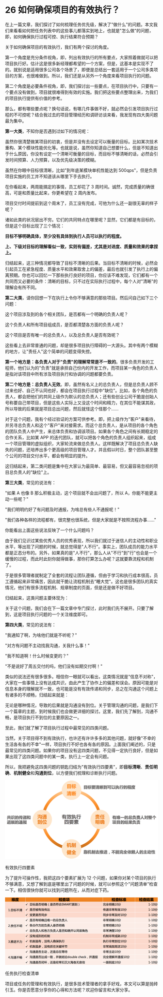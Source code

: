 # 26 如何确保项目的有效执行？

在上一篇文章，我们探讨了如何梳理任务优先级，解决了"做什么"的问题。本文我们来看看如何把任务列表中的这些事儿都落实到地上，也就是"怎么做"的问题，即，如何确保执行过程可控、执行结果符合预期？

关于如何确保项目的有效执行，我们有两个探讨的角度。

第一个角度是充分条件视角，即，列出有效执行的所有要点，大家照着做就可以把项目执行好。估计这是很多新经理都希望的一个方案，但是，这基本是实现不了的。就别说是适用很多公司各个场景了，即便是总结出一套适用于一个公司多类项目的方案，也很难做到。所以，我们还是从另外一个角度来看项目执行的问题。

第二个角度是必要条件视角，即，我们探讨出一些要点，在项目执行中，只要有一个要点没有做到，项目就很难得到有效的实施。我们把这些要点整理出来，为我们的项目执行提供有价值的参考。

那么，都有哪些要点呢？换句话说，有哪几件事做不好，就必然会引发项目执行过程的不可控呢？结合我过去的项目管理经历和调研访谈来看，我发现有四大类问题最为集中。

**第一大类**，不知你是否遇到过如下的情况呢：

虽然你很清楚做某项目的初衷，但是并没有去设定可以衡量的目标。比如某次技术重构、某个模块性能优化等。也就是说，虽然你知道自己想要什么，但是不知道出于什么原因，你没有设定一个清晰可衡量的目标，而目标不够清晰的话，必然会引发时间预算、人力预算，以及优先级决策的模糊。

虽然在你眼中目标很清晰，比如"到年底某模块单机性能达到
500qps"，但是负责项目实施的员工并不知道该从哪里下手去执行。

在你看起来，两周能搞定的事情，员工却花了 3
周时间。诚然，完成质量的确很高，可是和质量比起来，你更希望在 2
周内发布。

项目交付时间提前到这个周末了，员工没有完成，可他为什么还一副很无辜的样子呢？

诸如此类的状况层出不穷。它们的共同特点在哪里呢？显然，它们都是有目标的，但是这个目标出现了三个情况：

**目标不够明确具体，至少没有具体到执行人员可以执行的程度。**

**上、下级对目标的理解看似一致，实则有偏差，尤其是对进度、质量和效果的拿捏上。**

归结起来，这三种情况都导致了目标不清晰的后果。当目标不清晰的时候，必然会引起员工在紧急程度、质量水平和效果取舍上的偏差，最后也就引发了执行上的偏离预期。你也可以回忆一下那些执行良好的项目，你应该不难发现，它们都有一个共同而又必要的条件：清晰的目标，只不过在实际执行过程中，每个人对"清晰"的理解会有所不同。

**第二大类**，请你回想一下在执行上令你不够满意的那些项目。然后问自己如下三个问题：

这个项目涉及到的各个相关团队，是否都有一个明确的负责人呢？

这个负责人和所有项目组成员，是否都清楚各方面的负责人呢？

这个项目是否有唯一的总负责人，以及总负责人是否有效呢？

这些看上去非常普通的问题，却是很多项目执行障碍的一大源头。其中有两个模糊的地方，让"责任人"这个简单的问题变得失控。

**第一个地方是：各负责人对于"负责"的理解常常是不一致的**。很多负责开发的工程师，他们认为的"负责"就是承担自己份内的开发工作，而项目某一角色的负责人是指对该项目中所有涉及项目执行和协调的问题都要负责。

**第二个地方是：总负责人无效**。即，虽然有名义上的总负责人，但是总负责人顾不过来也好、自己不认同也好，都会在项目执行过程中"缺位"。比如，各个角色的负责人，都会把他们的共同上级作为默认的总负责人；还有些创业公司干脆是创始人号称要自己带项目，但是这些人实际上又没这个时间和精力，在其位不能谋其政，所以导致的后果就是项目总出问题，然后就怪这个怪那个......

对于这个问题，我有个经过验证的方案可供参考。即，把上级作为"客户"来看待，并另寻总负责人和这个"客户"来对接需求。而这个总负责人，是从项目的各个角色的团队负责人中产生，来总体负责和协调该项目。如果各个角色之间有长期稳定的合作关系，比如某
APP
的迭代团队，就可以把各个角色的负责人组织起来，组成一个项目管理的虚拟组织，大家轮流来做总负责人。这样既解决了项目总负责人缺失的问题，还培养出多个更高级的项目管理人才。并且假以时日，整个团队甚至整个公司的项目交付水平，都会有明显的提升。

这归结起来，第二类问题是集中在大家认为最简单、最容易，但又最容易忽视的项目总负责人的"缺位"上。

**第三大类**，常见的说法有：

"如果 A 也像 B 那么积极主动，这个项目就不会出问题了，所以
A，你能不能更主动一些呢？"

"我们明明约好了有问题及时通报，为啥总有些人不通报呢！"

"我们各种各样的流程都有，很完整也很系统，但是大家就是不按照流程办事......"

你能看出上面这些说法反映了一个什么问题吗？

由于我们见识过某些优秀人员的优秀表现，所以我们就过于迷信人的主动性和职业水平，等出现了问题的时候，就总觉得是"人不行"。事实上，团队成员的能力水平都是正态分布的。另外，如果真的是"人不行"，那么人从"不行"到"行"也会是一个缓慢的过程，而此时此刻你就得做事，那你打算怎么办呢？这就要靠流程和机制了。

于是很多管理者就制定了全套的流程让团队遵循，但由于学习和执行成本很高，员工遵循起来非常痛苦，因此就干脆让流程机制去"睡大觉"。这也是很多团队的真实情况，他们有很多流程机制、规章制度的页面，但是还是做不好项目。

归结起来，这类问题主要体现为：

关于这个问题，我们会在下一篇文章中专门探讨，此时我们先不展开。只要了解到，这是项目执行问题的一个关注维度即可。

**第四大类**，常见的说法有：

"我通知了啊，为啥他们就是不听呢？"

"对方有问题不主动找我沟通，关我什么事！"

"我不知道啊！什么时候变更的？"

"不是说好了周五交付的吗，他们没有如期交付啊！"

类似的说法还有很多很多。相信你一眼就可以看出，这类情况就是"信息不对称"，大家在一些事情上没有达成共识，由此产生了协作上的偏差和误会。原因可能是对信息本身的理解就不一致，也可能是没有有效传递和同步，总之在沟通这个问题上有诸多的不顺畅，归结起来就是：

无论是哪种情况，导致的后果就是沟通没有到位。关于管理沟通的问题，是我们下一个篇章的主题，到时候我们也会做更详细的探讨。这里，我们先了解到，沟通不畅，是项目执行不到位的主要原因之一。

至此，我们就了解了项目执行过程中最常见的四类问题。

当然，关于项目得不到有效执行，也许还有许许多多的其他问题，就好像"不幸的生活各有各的不幸"一样，项目执行不好也各有各的原因。上面我们阐述的，只是最常见的四类问题。如果你的项目没有这四类问题，不见得一定执行良好，但是如果出现了这四类问题中的某一类，执行上一定会有问题。

所以，我把避免这四类问题的钥匙归结为"有效执行四要素"，即**目标清晰**、**责任明确**、**机制健全**和**沟通到位**，以方便我们梳理和诊断执行问题。

![](assets/15a71a04ffeaa5b09c1aa6952d6ae298-20221009225004-2yhhoy8.png)

有效执行四要素

为了提升可操作性，我把这四个要素扩展为 12
个问题，如果你对某个项目的执行不够满意，又想了解到底是哪里出了问题的时候，就可以参照这个"问题清单"检查一下。相信很快你就可以找到问题所在，从而对症下药。

![](assets/8a6ec8ff2d0a9efb23b5585a5ef1536f-20221009225004-luci8q5.png)

任务执行检查清单

项目或任务的管理和有效执行，是很多技术管理者的拿手好戏，本文可以算是抛砖引玉。你是否愿意分享你的心得和方法呢？欢迎你留言和大家分享。
